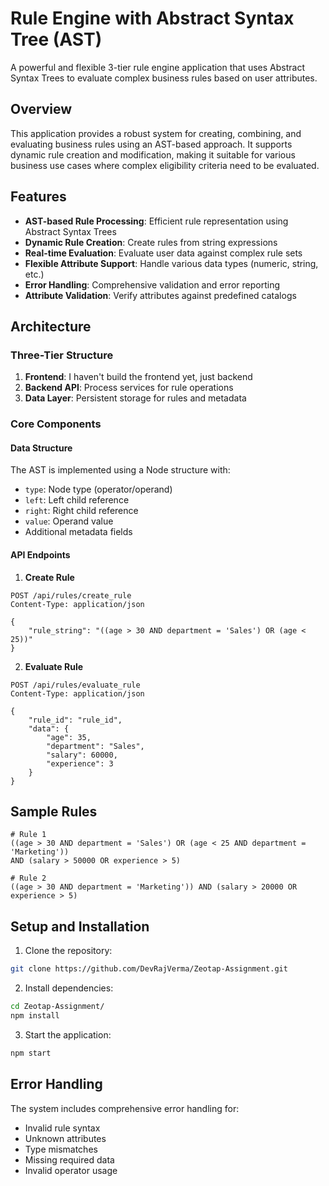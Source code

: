 # Rule Engine with Abstract Syntax Tree (AST)

A powerful and flexible 3-tier rule engine application that uses Abstract Syntax Trees to evaluate complex business rules based on user attributes.

## Overview

This application provides a robust system for creating, combining, and evaluating business rules using an AST-based approach. It supports dynamic rule creation and modification, making it suitable for various business use cases where complex eligibility criteria need to be evaluated.

## Features

- **AST-based Rule Processing**: Efficient rule representation using Abstract Syntax Trees
- **Dynamic Rule Creation**: Create rules from string expressions
- **Real-time Evaluation**: Evaluate user data against complex rule sets
- **Flexible Attribute Support**: Handle various data types (numeric, string, etc.)
- **Error Handling**: Comprehensive validation and error reporting
- **Attribute Validation**: Verify attributes against predefined catalogs

## Architecture

### Three-Tier Structure
1. **Frontend**: I haven't build the frontend yet, just backend
2. **Backend API**: Process services for rule operations
3. **Data Layer**: Persistent storage for rules and metadata

### Core Components

#### Data Structure
The AST is implemented using a Node structure with:
- `type`: Node type (operator/operand)
- `left`: Left child reference
- `right`: Right child reference
- `value`: Operand value
- Additional metadata fields

#### API Endpoints

1. **Create Rule**
```http
POST /api/rules/create_rule
Content-Type: application/json

{
    "rule_string": "((age > 30 AND department = 'Sales') OR (age < 25))"
}
```


2. **Evaluate Rule**
```http
POST /api/rules/evaluate_rule
Content-Type: application/json

{
    "rule_id": "rule_id",
    "data": {
        "age": 35,
        "department": "Sales",
        "salary": 60000,
        "experience": 3
    }
}
```

## Sample Rules

```
# Rule 1
((age > 30 AND department = 'Sales') OR (age < 25 AND department = 'Marketing')) 
AND (salary > 50000 OR experience > 5)

# Rule 2
((age > 30 AND department = 'Marketing')) AND (salary > 20000 OR experience > 5)
```

## Setup and Installation

1. Clone the repository:
```bash
git clone https://github.com/DevRajVerma/Zeotap-Assignment.git
```

2. Install dependencies:
```bash
cd Zeotap-Assignment/
npm install
```

3. Start the application:
```bash
npm start
```


## Error Handling

The system includes comprehensive error handling for:
- Invalid rule syntax
- Unknown attributes
- Type mismatches
- Missing required data
- Invalid operator usage
